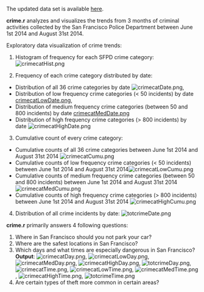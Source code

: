 The updated data set is available [here](https://data.sfgov.org/Public-Safety/SFPD-Incidents-Previous-Three-Months/tmnf-yvry?). 

**crime.r** analyzes and visualizes the trends from 3 months of criminal activities collected by the San Francisco Police Department between June 1st 2014 and August 31st 2014. 

Exploratory data visualization of crime trends:

1. Histogram of frequency for each SFPD crime category: ![crimecatHist.png](https://github.com/shngli/R-data-analysis/blob/master/San%20Francisco%20Crime%20Data%20Analysis/crimecatHist.png)

2. Frequency of each crime category distributed by date:
- Distribution of all 36 crime categories by date ![crimecatDate.png](https://github.com/shngli/R-data-analysis/blob/master/San%20Francisco%20Crime%20Data%20Analysis/crimecatDate.png), 
- Distribution of low frequency crime categories (< 50 incidents) by date [crimecatLowDate.png](https://github.com/shngli/R-data-analysis/blob/master/San%20Francisco%20Crime%20Data%20Analysis/crimecatLowDate.png), 
- Distribution of medium frequency crime categories (between 50 and 800 incidents) by date [crimecatMedDate.png](https://github.com/shngli/R-data-analysis/blob/master/San%20Francisco%20Crime%20Data%20Analysis/crimecatMedDate.png)
- Distribution of high frequency crime categories (> 800 incidents) by date ![crimecatHighDate.png](https://github.com/shngli/R-data-analysis/blob/master/San%20Francisco%20Crime%20Data%20Analysis/crimecatHighDate.png)

3. Cumulative count of every crime category:
- Cumulative counts of all 36 crime categories between June 1st 2014 and August 31st 2014 ![crimecatCumu.png](https://github.com/shngli/R-data-analysis/blob/master/San%20Francisco%20Crime%20Data%20Analysis/crimecatCumu.png)
- Cumulative counts of low frequency crime categories (< 50 incidents) between June 1st 2014 and August 31st 2014![crimecatLowCumu.png](https://github.com/shngli/R-data-analysis/blob/master/San%20Francisco%20Crime%20Data%20Analysis/crimecatLowCumu.png) 
- Cumulative counts of medium frequency crime categories (between 50 and 800 incidents) between June 1st 2014 and August 31st 2014 ![crimecatMedCumu.png](https://github.com/shngli/R-data-analysis/blob/master/San%20Francisco%20Crime%20Data%20Analysis/crimecatMedCumu.png)
- Cumulative counts of high frequency crime categories (> 800 incidents) between June 1st 2014 and August 31st 2014 ![crimecatHighCumu.png](https://github.com/shngli/R-data-analysis/blob/master/San%20Francisco%20Crime%20Data%20Analysis/crimecatHighCumu.png)

4. Distribution of all crime incidents by date: ![totcrimeDate.png](https://github.com/shngli/R-data-analysis/blob/master/San%20Francisco%20Crime%20Data%20Analysis/totcrimeDate.png)

**crime.r** primarily answers 4 following questions:

1. Where in San Francisco should you not park your car?
2. Where are the safest locations in San Francisco?
3. Which days and what times are especially dangerous in San Francisco? **Output**: ![crimecatDay.png](https://github.com/shngli/R-data-analysis/blob/master/San%20Francisco%20Crime%20Data%20Analysis/crimecatDay.png), ![crimecatLowDay.png](https://github.com/shngli/R-data-analysis/blob/master/San%20Francisco%20Crime%20Data%20Analysis/crimecatLowDay.png), ![crimecatMedDay.png](https://github.com/shngli/R-data-analysis/blob/master/San%20Francisco%20Crime%20Data%20Analysis/crimecatMedDay.png), ![crimecatHighDay.png](https://github.com/shngli/R-data-analysis/blob/master/San%20Francisco%20Crime%20Data%20Analysis/crimecatHighDay.png), ![totcrimeDay.png](https://github.com/shngli/R-data-analysis/blob/master/San%20Francisco%20Crime%20Data%20Analysis/totcrimeDay.png), ![crimecatTime.png](https://github.com/shngli/R-data-analysis/blob/master/San%20Francisco%20Crime%20Data%20Analysis/crimecatTime.png), ![crimecatLowTime.png](https://github.com/shngli/R-data-analysis/blob/master/San%20Francisco%20Crime%20Data%20Analysis/crimecatLowTime.png), ![crimecatMedTime.png](https://github.com/shngli/R-data-analysis/blob/master/San%20Francisco%20Crime%20Data%20Analysis/crimecatMedTime.png), ![crimecatHighTime.png](https://github.com/shngli/R-data-analysis/blob/master/San%20Francisco%20Crime%20Data%20Analysis/crimecatHighTime.png), ![totcrimeTime.png](https://github.com/shngli/R-data-analysis/blob/master/San%20Francisco%20Crime%20Data%20Analysis/totcrimeTime.png)
4. Are certain types of theft more common in certain areas?
